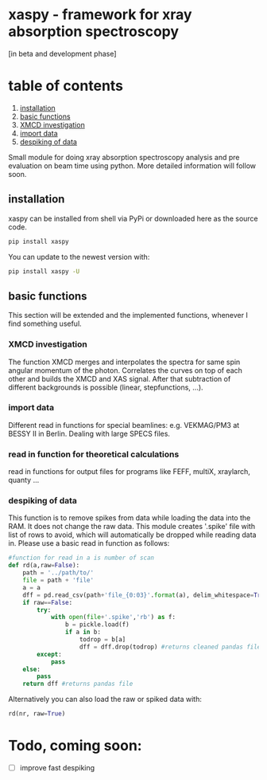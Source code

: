 # xaspy - framework for xray absorption spectroscopy
[in beta and development phase]

# table of contents
1. [installation](#installation)
2. [basic functions](#basic-functions)
3. [XMCD investigation](#xmcd-investigation)
4. [import data](#import-data)
5. [despiking of data](#despiking-of-data)

Small module for doing xray absorption spectroscopy analysis and pre evaluation on beam time using python. More detailed information will follow soon. 


## installation
xaspy can be installed from shell via PyPi or downloaded here as the source code.
```bash
pip install xaspy
```
You can update to the newest version with: 

```bash
pip install xaspy -U
```

## basic functions

This section will be extended and the implemented functions, whenever I find something useful.

### XMCD investigation

The function XMCD merges and interpolates the spectra for same spin angular momentum of the photon. Correlates the curves on top of each other and builds the XMCD and XAS signal. After that subtraction of different backgrounds is possible (linear, stepfunctions, ...).  

### import data 

Different read in functions for special beamlines: e.g. VEKMAG/PM3 at BESSY II in Berlin. Dealing with large SPECS files. 

### read in function for theoretical calculations

read in functions for output files for programs like FEFF, multiX, xraylarch, quanty ...

### despiking of data

This function is to remove spikes from data while loading the data into the RAM.  It does not change the raw data. This module creates '.spike' file with list of rows to avoid, which will automatically be dropped while reading data in. Please use a basic read in function as follows:

```python
#function for read in a is number of scan
def rd(a,raw=False):
    path = '../path/to/'
    file = path + 'file'
    a = a
    dff = pd.read_csv(path+'file_{0:03}'.format(a), delim_whitespace=True,skiprows=[1]) # example readin
    if raw==False:
        try:
            with open(file+'.spike','rb') as f:
                b = pickle.load(f)
                if a in b:
                    todrop = b[a]
                    dff = dff.drop(todrop) #returns cleaned pandas file if .spike is existent and has an entry for scan number
        except:
            pass
    else: 
        pass
    return dff #returns pandas file 
```
Alternatively you can also load the raw or spiked data with:

```python 
rd(nr, raw=True)
```


# Todo, coming soon:

- [ ] improve fast despiking
